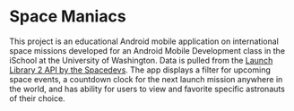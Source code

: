 # Space Maniacs
This project is an educational Android mobile application on international space missions developed for an Android Mobile Development class in the iSchool at the University of Washington. Data is pulled from the [Launch Library 2 API by the Spacedevs](https://thespacedevs.com/llapi). The app displays a filter for upcoming space events, a countdown clock for the next launch mission anywhere in the world, and has ability for users to view and favorite specific astronauts of their choice.
